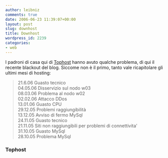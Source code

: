```yaml
---
author: leibniz
comments: true
date: 2006-06-23 11:39:07+00:00
layout: post
slug: downhost
title: Downhost
wordpress_id: 2239
categories:
- web
---
```


I padroni di casa qui di [Tophost](http://www.tophost.it/) hanno avuto qualche problema, di qui il recente blackout del blog. Siccome non è il primo, tanto vale ricapitolare gli ultimi mesi di hosting:

> 21.6.06 Guasto tecnico  
04.05.06 Disservizio sul nodo w03  
08.03.06 Problema al nodo w02  
02.02.06 Attacco DDos  
13.01.06 Guasto CPU  
29.12.05 Problemi raggiungibilità  
13.12.05 Avviso di fermo MySql  
24.11.05 Guasto tecnico  
21.11.05 Siti non raggiungibili per problemi di connettivita'  
31.10.05 Guasto MySql  
28.10.05 Problema MySql

### Tophost
